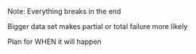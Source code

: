 <!-- .slide: data-background="content/images/120-020-accept-failure.gif" -->

Note:
Everything breaks in the end

Bigger data set makes partial or total failure more likely

Plan for WHEN it will happen
